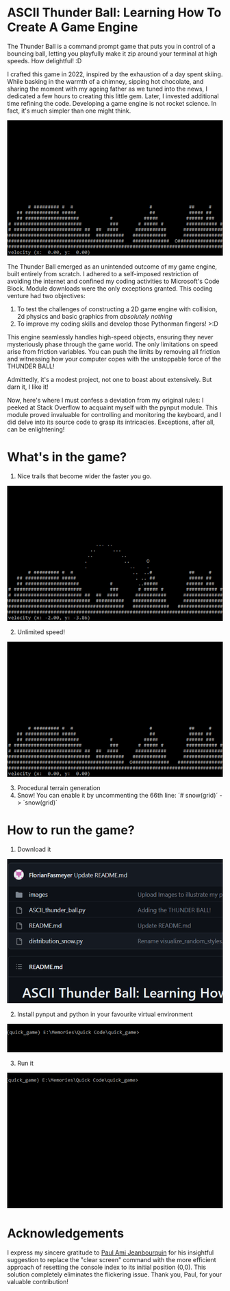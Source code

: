 # ASCII Thunder Ball: Learning How To Create A Game Engine

The Thunder Ball is a command prompt game that puts you in control of a bouncing ball, letting you playfully make it zip around your terminal at high speeds. How delightful! :D

I crafted this game in 2022, inspired by the exhaustion of a day spent skiing. While basking in the warmth of a chimney, sipping hot chocolate, and sharing the moment with my ageing father as we tuned into the news, I dedicated a few hours to creating this little gem. Later, I invested additional time refining the code. Developing a game engine is not rocket science. In fact, it's much simpler than one might think.

![nice_bounces.gif](https://github.com/FlorianFasmeyer/ASCII-Thunder-Ball/blob/main/images/nice_bounces.gif)

The Thunder Ball emerged as an unintended outcome of my game engine, built entirely from scratch. I adhered to a self-imposed restriction of avoiding the internet and confined my coding activities to Microsoft's Code Block. Module downloads were the only exceptions granted. This coding venture had two objectives:

1. To test the challenges of constructing a 2D game engine with collision, 2d physics and basic graphics from *absolutely nothing*
2. To improve my coding skills and develop those Pythonman fingers! >:D

This engine seamlessly handles high-speed objects, ensuring they never mysteriously phase through the game world. The only limitations on speed arise from friction variables. You can push the limits by removing all friction and witnessing how your computer copes with the unstoppable force of the THUNDER BALL!

Admittedly, it's a modest project, not one to boast about extensively. But darn it, I like it!

Now, here's where I must confess a deviation from my original rules: I peeked at Stack Overflow to acquaint myself with the pynput module. This module proved invaluable for controlling and monitoring the keyboard, and I did delve into its source code to grasp its intricacies. Exceptions, after all, can be enlightening!

# What's in the game?
1. Nice trails that become wider the faster you go.

![nice_trails.gif](https://github.com/FlorianFasmeyer/ASCII-Thunder-Ball/blob/main/images/nice_trails.gif)

2. Unlimited speed!

![accumulate_speed.gif](https://github.com/FlorianFasmeyer/ASCII-Thunder-Ball/blob/main/images/accumulate_speed.gif)

3. Procedural terrain generation
4. Snow! You can enable it by uncommenting the 66th line: ´# snow(grid)´ -> ´snow(grid)´

# How to run the game?
1. Download it

![download_it.gif](https://github.com/FlorianFasmeyer/ASCII-Thunder-Ball/blob/main/images/download_it.gif)

2. Install pynput and python in your favourite virtual environment

![executing the command - pip install pynput](https://raw.githubusercontent.com/FlorianFasmeyer/ASCII-Thunder-Ball/main/images/pip_pynput.gif)

3. Run it
   
![Download the fine and write "python ASCII_thunder_ball.py"](https://github.com/FlorianFasmeyer/ASCII-Thunder-Ball/blob/main/images/easy_to_run.gif)

# Acknowledgements

I express my sincere gratitude to [Paul Ami Jeanbourquin](https://www.linkedin.com/in/paul-jeanbourquin-44a65bba/?originalSubdomain=ch) for his insightful suggestion to replace the "clear screen" command with the more efficient approach of resetting the console index to its initial position (0,0). This solution completely eliminates the flickering issue. Thank you, Paul, for your valuable contribution!

